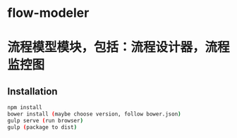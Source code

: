 # flow-modeler
# 流程模型模块，包括：流程设计器，流程监控图

## Installation

```bash
npm install 
bower install (maybe choose version, follow bower.json)
gulp serve (run browser)
gulp (package to dist)
```

